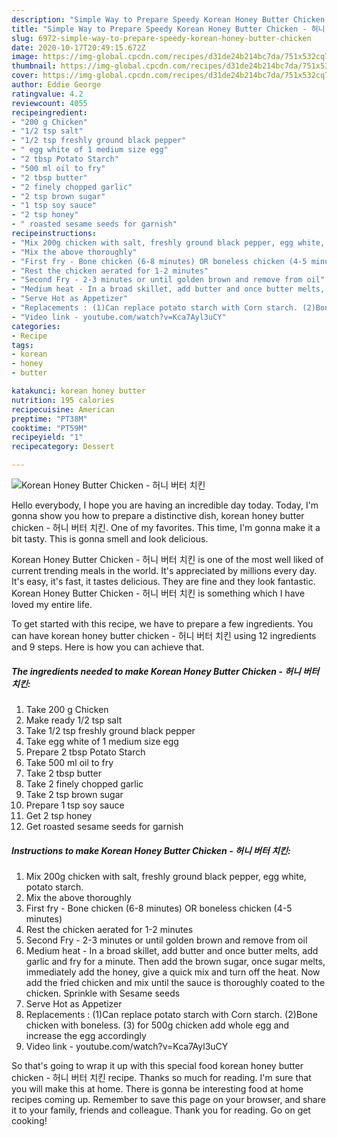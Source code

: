 ```yaml
---
description: "Simple Way to Prepare Speedy Korean Honey Butter Chicken - 허니 버터 치킨"
title: "Simple Way to Prepare Speedy Korean Honey Butter Chicken - 허니 버터 치킨"
slug: 6972-simple-way-to-prepare-speedy-korean-honey-butter-chicken
date: 2020-10-17T20:49:15.672Z
image: https://img-global.cpcdn.com/recipes/d31de24b214bc7da/751x532cq70/korean-honey-butter-chicken-허니-버터-치킨-recipe-main-photo.jpg
thumbnail: https://img-global.cpcdn.com/recipes/d31de24b214bc7da/751x532cq70/korean-honey-butter-chicken-허니-버터-치킨-recipe-main-photo.jpg
cover: https://img-global.cpcdn.com/recipes/d31de24b214bc7da/751x532cq70/korean-honey-butter-chicken-허니-버터-치킨-recipe-main-photo.jpg
author: Eddie George
ratingvalue: 4.2
reviewcount: 4055
recipeingredient:
- "200 g Chicken"
- "1/2 tsp salt"
- "1/2 tsp freshly ground black pepper"
- " egg white of 1 medium size egg"
- "2 tbsp Potato Starch"
- "500 ml oil to fry"
- "2 tbsp butter"
- "2 finely chopped garlic"
- "2 tsp brown sugar"
- "1 tsp soy sauce"
- "2 tsp honey"
- " roasted sesame seeds for garnish"
recipeinstructions:
- "Mix 200g chicken with salt, freshly ground black pepper, egg white, potato starch."
- "Mix the above thoroughly"
- "First fry - Bone chicken (6-8 minutes) OR boneless chicken (4-5 minutes)"
- "Rest the chicken aerated for 1-2 minutes"
- "Second Fry - 2-3 minutes or until golden brown and remove from oil"
- "Medium heat - In a broad skillet, add butter and once butter melts, add garlic and fry for a minute. Then add the brown sugar, once sugar melts, immediately add the honey, give a quick mix and turn off the heat. Now add the fried chicken and mix until the sauce is thoroughly coated to the chicken. Sprinkle with Sesame seeds"
- "Serve Hot as Appetizer"
- "Replacements : (1)Can replace potato starch with Corn starch. (2)Bone chicken with boneless. (3) for 500g chicken add whole egg and increase the egg accordingly"
- "Video link - youtube.com/watch?v=Kca7Ayl3uCY"
categories:
- Recipe
tags:
- korean
- honey
- butter

katakunci: korean honey butter 
nutrition: 195 calories
recipecuisine: American
preptime: "PT38M"
cooktime: "PT59M"
recipeyield: "1"
recipecategory: Dessert

---
```



![Korean Honey Butter Chicken - 허니 버터 치킨](https://img-global.cpcdn.com/recipes/d31de24b214bc7da/751x532cq70/korean-honey-butter-chicken-허니-버터-치킨-recipe-main-photo.jpg)

Hello everybody, I hope you are having an incredible day today. Today, I'm gonna show you how to prepare a distinctive dish, korean honey butter chicken - 허니 버터 치킨. One of my favorites. This time, I'm gonna make it a bit tasty. This is gonna smell and look delicious.

Korean Honey Butter Chicken - 허니 버터 치킨 is one of the most well liked of current trending meals in the world. It's appreciated by millions every day. It's easy, it's fast, it tastes delicious. They are fine and they look fantastic. Korean Honey Butter Chicken - 허니 버터 치킨 is something which I have loved my entire life.




To get started with this recipe, we have to prepare a few ingredients. You can have korean honey butter chicken - 허니 버터 치킨 using 12 ingredients and 9 steps. Here is how you can achieve that.

<!--inarticleads1-->

##### The ingredients needed to make Korean Honey Butter Chicken - 허니 버터 치킨:

1. Take 200 g Chicken
1. Make ready 1/2 tsp salt
1. Take 1/2 tsp freshly ground black pepper
1. Take  egg white of 1 medium size egg
1. Prepare 2 tbsp Potato Starch
1. Take 500 ml oil to fry
1. Take 2 tbsp butter
1. Take 2 finely chopped garlic
1. Take 2 tsp brown sugar
1. Prepare 1 tsp soy sauce
1. Get 2 tsp honey
1. Get  roasted sesame seeds for garnish




<!--inarticleads2-->

##### Instructions to make Korean Honey Butter Chicken - 허니 버터 치킨:

1. Mix 200g chicken with salt, freshly ground black pepper, egg white, potato starch.
1. Mix the above thoroughly
1. First fry - Bone chicken (6-8 minutes) OR boneless chicken (4-5 minutes)
1. Rest the chicken aerated for 1-2 minutes
1. Second Fry - 2-3 minutes or until golden brown and remove from oil
1. Medium heat - In a broad skillet, add butter and once butter melts, add garlic and fry for a minute. Then add the brown sugar, once sugar melts, immediately add the honey, give a quick mix and turn off the heat. Now add the fried chicken and mix until the sauce is thoroughly coated to the chicken. Sprinkle with Sesame seeds
1. Serve Hot as Appetizer
1. Replacements : (1)Can replace potato starch with Corn starch. (2)Bone chicken with boneless. (3) for 500g chicken add whole egg and increase the egg accordingly
1. Video link - youtube.com/watch?v=Kca7Ayl3uCY




So that's going to wrap it up with this special food korean honey butter chicken - 허니 버터 치킨 recipe. Thanks so much for reading. I'm sure that you will make this at home. There is gonna be interesting food at home recipes coming up. Remember to save this page on your browser, and share it to your family, friends and colleague. Thank you for reading. Go on get cooking!
